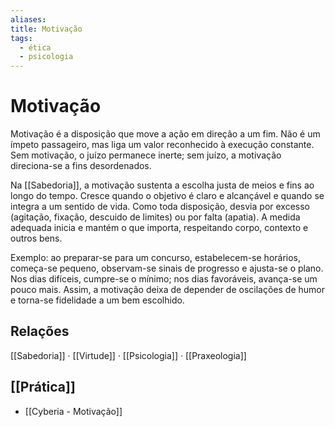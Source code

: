 ```yaml
---
aliases:
title: Motivação
tags:
  - ética
  - psicologia
---
```

# Motivação

Motivação é a disposição que move a ação em direção a um fim. Não é um ímpeto passageiro, mas liga um valor reconhecido à execução constante. Sem motivação, o juízo permanece inerte; sem juízo, a motivação direciona-se a fins desordenados.

Na [[Sabedoria]], a motivação sustenta a escolha justa de meios e fins ao longo do tempo. Cresce quando o objetivo é claro e alcançável e quando se integra a um sentido de vida. Como toda disposição, desvia por excesso (agitação, fixação, descuido de limites) ou por falta (apatia). A medida adequada inicia e mantém o que importa, respeitando corpo, contexto e outros bens.

Exemplo: ao preparar-se para um concurso, estabelecem-se horários, começa-se pequeno, observam-se sinais de progresso e ajusta-se o plano. Nos dias difíceis, cumpre-se o mínimo; nos dias favoráveis, avança-se um pouco mais. Assim, a motivação deixa de depender de oscilações de humor e torna-se fidelidade a um bem escolhido.

## Relações
[[Sabedoria]] · [[Virtude]] · [[Psicologia]] · [[Praxeologia]]

## [[Prática]]
* [[Cyberia - Motivação]]
